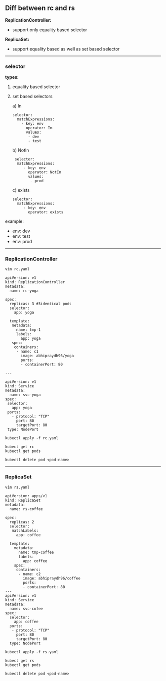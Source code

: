 ## Diff between rc and rs 
**ReplicationController:**
- support only equality based selector

**ReplicaSet:**
- support equality based as well as set based selector
---
### selector
**types:**
1. equality based selector 
2. set based selectors

   a) In 
    ````
    selector:
      matchExpressions:
        - key: env 
          operator: In 
          values:
           - dev
           - test
    ````

   b) NotIn
   ````
    selector:
     matchExpressions:
        - key: env 
          operator: NotIn 
          values:
           - prod
   ````
   c) exists
   ````
   selector:
     matchExpressions:
        - key: env 
          operator: exists 
   ```` 

example:
 - env: dev
 - env: test
 - env: prod 
 -----------------------------------------------------------------
### ReplicationController

````
vim rc.yaml
````
````
apiVersion: v1 
kind: ReplicationController 
metadata: 
  name: rc-yoga 

spec: 
  replicas: 3 #3identical pods
  selector: 
    app: yoga 

  template: 
   metadata: 
     name: tmp-1
     labels: 
       app: yoga
   spec: 
    containers:
     - name: c1 
       image: abhipraydh96/yoga 
       ports:
       - containerPort: 80

--- 

apiVersion: v1 
kind: Service 
metadata: 
  name: svc-yoga
spec: 
 selector: 
   app: yoga
 ports:
   - protocol: "TCP"
     port: 80 
     targetPort: 80 
 type: NodePort   
````
````
kubectl apply -f rc.yaml
````
````
kubect get rc
kubectl get pods
````
````
kubectl delete pod <pod-name>
````
---
### ReplicaSet

````
vim rs.yaml
````
````
apiVersion: apps/v1 
kind: ReplicaSet
metadata: 
  name: rs-coffee

spec: 
  replicas: 2 
  selector: 
   matchLabels:
     app: coffee

  template: 
    metadata:
      name: tmp-coffee 
      labels:
        app: coffee
    spec: 
     containers:
      - name: c2 
        image: abhipraydh96/coffee 
        ports:
        - containerPort: 80
---
apiVersion: v1 
kind: Service 
metadata:
  name: svc-cofee
spec:
  selector:
    app: coffee
  ports:
   - protocol: "TCP"
     port: 80
     targetPort: 80
  type: NodePort
````
````
kubectl apply -f rs.yaml
````
````
kubect get rs
kubectl get pods
````
````
kubectl delete pod <pod-name>
````
